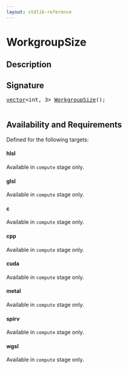 ```yaml
---
layout: stdlib-reference
---
```


# WorkgroupSize

## Description





## Signature 

<pre>
<a href="/stdlib-reference/types/vector/index">vector</a>&lt;int, 3&gt; <a href="/stdlib-reference/global-decls/WorkgroupSize">WorkgroupSize</a>();

</pre>

## Availability and Requirements

Defined for the following targets:

#### hlsl
Available in `compute` stage only.

#### glsl
Available in `compute` stage only.

#### c
Available in `compute` stage only.

#### cpp
Available in `compute` stage only.

#### cuda
Available in `compute` stage only.

#### metal
Available in `compute` stage only.

#### spirv
Available in `compute` stage only.

#### wgsl
Available in `compute` stage only.



